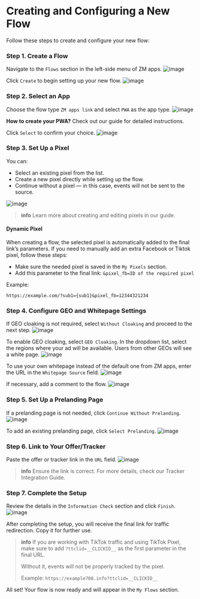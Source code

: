 # Creating and Configuring a New Flow

Follow these steps to create and configure your new flow:

### Step 1. Create a Flow

Navigate to the `Flows` section in the left-side menu of ZM apps.
![image](/img/5.6/image1.png)

Click `Create` to begin setting up your new flow.
![image](/img/5.6/image2.png)

### Step 2. Select an App

Choose the flow type `ZM apps link` and select `PWA` as the app type.
![image](/img/5.6/image3.png)

**How to create your PWA?**
Check out our guide for detailed instructions.

Click `Select` to confirm your choice.
![image](/img/5.6/image4.png)

### Step 3. Set Up a Pixel

You can:
* Select an existing pixel from the list.
* Create a new pixel directly while setting up the flow.
* Continue without a pixel — in this case, events will not be sent to the source.

![image](/img/5.6/image5.png)

> **info**
> Learn more about creating and editing pixels in our guide.

#### Dynamic Pixel

When creating a flow, the selected pixel is automatically added to the final link’s parameters.
If you need to manually add an extra Facebook or Tiktok pixel, follow these steps:

* Make sure the needed pixel is saved in the `My Pixels` section.
* Add this parameter to the final link: `&pixel_fb=ID of the required pixel`

Example:
```
https://example.com/?sub1={sub1}&pixel_fb=12344321234
```

### Step 4. Configure GEO and Whitepage Settings

If GEO cloaking is not required, select `Without Cloaking` and proceed to the next step.
![image](/img/5.6/image6.png)

To enable GEO cloaking, select `GEO Cloaking`. In the dropdown list, select the regions where your ad will be available. Users from other GEOs will see a white page.
![image](/img/5.6/image7.png)

To use your own whitepage instead of the default one from ZM apps, enter the URL in the `Whitepage Source` field.
![image](/img/5.6/image8.png)

If necessary, add a comment to the flow.
![image](/img/5.6/image9.png)

### Step 5. Set Up a Prelanding Page

If a prelanding page is not needed, click `Continue Without Prelanding`.
![image](/img/5.6/image10.png)

To add an existing prelanding page, click `Select Prelanding`.
![image](/img/5.6/image11.png)

### Step 6. Link to Your Offer/Tracker

Paste the offer or tracker link in the `URL` field.
![image](/img/5.6/image12.png)

> **info**
> Ensure the link is correct. For more details, check our Tracker Integration Guide.

### Step 7. Complete the Setup

Review the details in the `Information Check` section and click `Finish`.
![image](/img/5.6/image13.png)

After completing the setup, you will receive the final link for traffic redirection. Copy it for further use.

> **info**
> If you are working with TikTok traffic and using TikTok Pixel, make sure to add `?ttclid=__CLICKID__` as the first parameter in the final URL.
>
> Without it, events will not be properly tracked by the pixel.
>
> Example: `https://example708.info?ttclid=__CLICKID__`

All set! Your flow is now ready and will appear in the `My Flows` section.